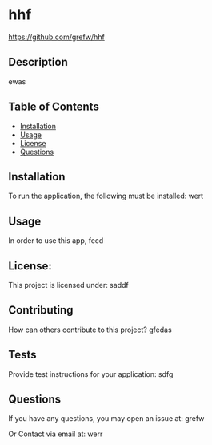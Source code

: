 
  # hhf
  https://github.com/grefw/hhf
  ## Description
  ewas

  ## Table of Contents
  * [Installation](#installation)
  * [Usage](#usage)
  * [License](#license)
  * [Questions](#questions)

  ## Installation
  To run the application, the following must be installed:
  wert

  ## Usage
  In order to use this app,
  fecd

  ## License:
  This project is licensed under:
  saddf

  ## Contributing
  How can others contribute to this project?
  gfedas


  ## Tests
  Provide test instructions for your application:
  sdfg

  ## Questions
  If you have any questions, you may open an issue at:
  grefw
  
  Or Contact via email at:
  werr
